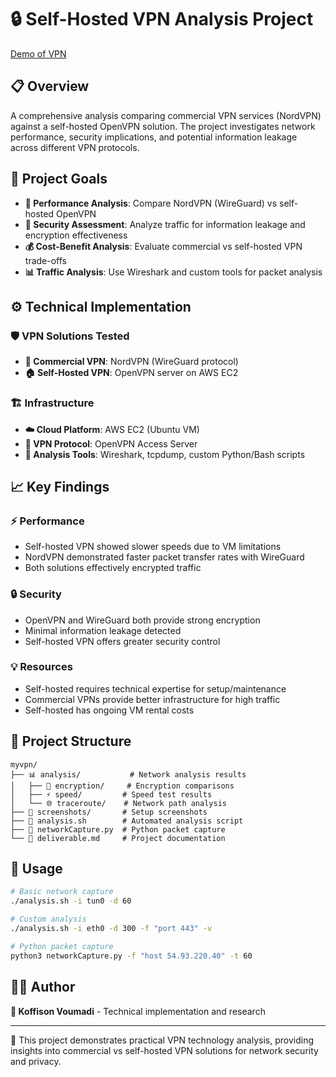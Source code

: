 # 🔒 Self-Hosted VPN Analysis Project
[Demo of VPN](https://youtu.be/xHemKKHjR0s?si=WPD2a_4SGnNQTny4)

## 📋 Overview

A comprehensive analysis comparing commercial VPN services (NordVPN) against a self-hosted OpenVPN solution. The project investigates network performance, security implications, and potential information leakage across different VPN protocols.

## 🎯 Project Goals

- **🚀 Performance Analysis**: Compare NordVPN (WireGuard) vs self-hosted OpenVPN
- **🔐 Security Assessment**: Analyze traffic for information leakage and encryption effectiveness
- **💰 Cost-Benefit Analysis**: Evaluate commercial vs self-hosted VPN trade-offs
- **📊 Traffic Analysis**: Use Wireshark and custom tools for packet analysis

## ⚙️ Technical Implementation

### 🛡️ VPN Solutions Tested
- **🏢 Commercial VPN**: NordVPN (WireGuard protocol)
- **🏠 Self-Hosted VPN**: OpenVPN server on AWS EC2

### 🏗️ Infrastructure
- **☁️ Cloud Platform**: AWS EC2 (Ubuntu VM)
- **🔗 VPN Protocol**: OpenVPN Access Server
- **🔧 Analysis Tools**: Wireshark, tcpdump, custom Python/Bash scripts

## 📈 Key Findings

### ⚡ Performance
- Self-hosted VPN showed slower speeds due to VM limitations
- NordVPN demonstrated faster packet transfer rates with WireGuard
- Both solutions effectively encrypted traffic

### 🔒 Security
- OpenVPN and WireGuard both provide strong encryption
- Minimal information leakage detected
- Self-hosted VPN offers greater security control

### 💡 Resources
- Self-hosted requires technical expertise for setup/maintenance
- Commercial VPNs provide better infrastructure for high traffic
- Self-hosted has ongoing VM rental costs

## 📁 Project Structure

```
myvpn/
├── 📊 analysis/           # Network analysis results
│   ├── 🔐 encryption/     # Encryption comparisons
│   ├── ⚡ speed/         # Speed test results
│   └── 🌐 traceroute/    # Network path analysis
├── 📸 screenshots/       # Setup screenshots
├── 🐚 analysis.sh        # Automated analysis script
├── 🐍 networkCapture.py  # Python packet capture
└── 📄 deliverable.md     # Project documentation
```

## 🚀 Usage

```bash
# Basic network capture
./analysis.sh -i tun0 -d 60

# Custom analysis
./analysis.sh -i eth0 -d 300 -f "port 443" -v

# Python packet capture
python3 networkCapture.py -f "host 54.93.220.40" -t 60
```

## 👨‍💻 Author

**👤 Koffison Voumadi** - Technical implementation and research

---

🔬 This project demonstrates practical VPN technology analysis, providing insights into commercial vs self-hosted VPN solutions for network security and privacy.
